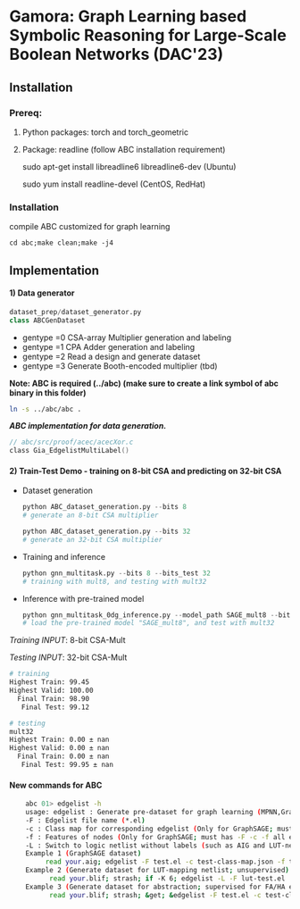 # Gamora: Graph Learning based Symbolic Reasoning for Large-Scale Boolean Networks (DAC'23) 

## Installation

### Prereq: 
1) Python packages: torch and torch_geometric 
	

2) Package: readline (follow ABC installation requirement)
	
	sudo apt-get install libreadline6 libreadline6-dev (Ubuntu)

	sudo yum install readline-devel (CentOS, RedHat)

### Installation
compile ABC customized for graph learning
	
	cd abc;make clean;make -j4



## Implementation

#### 1) Data generator 


```python
dataset_prep/dataset_generator.py
class ABCGenDataset
```

- gentype =0 CSA-array Multiplier generation and labeling
- gentype =1 CPA Adder generation and labeling
- gentype =2 Read a design and generate dataset
- gentype =3 Generate Booth-encoded multiplier (tbd)

**Note: ABC is required (../abc) (make sure to create a link symbol of abc binary
in this folder)**

```bash
ln -s ../abc/abc .
```


***ABC implementation for data generation.***

```c
// abc/src/proof/acec/acecXor.c
class Gia_EdgelistMultiLabel()
```



#### 2) Train-Test Demo - training on 8-bit CSA and predicting on 32-bit CSA

* Dataset generation
    ```python
    python ABC_dataset_generation.py --bits 8
    # generate an 8-bit CSA multiplier
    ```
	```python
    python ABC_dataset_generation.py --bits 32
    # generate an 32-bit CSA multiplier
    ```

* Training and inference
    ```python
    python gnn_multitask.py --bits 8 --bits_test 32
    # training with mult8, and testing with mult32
	 ```

* Inference with pre-trained model
	 ```python
    python gnn_multitask_0dg_inference.py --model_path SAGE_mult8 --bits_test 32 --design_copies 1
    # load the pre-trained model "SAGE_mult8", and test with mult32
    ```

*Training INPUT*: 8-bit CSA-Mult

*Testing INPUT*: 32-bit CSA-Mult


```bash
# training
Highest Train: 99.45
Highest Valid: 100.00
  Final Train: 98.90
   Final Test: 99.12

# testing
mult32
Highest Train: 0.00 ± nan
Highest Valid: 0.00 ± nan
  Final Train: 0.00 ± nan
   Final Test: 99.95 ± nan
```



#### New commands for ABC

```bash
	abc 01> edgelist -h
	usage: edgelist : Generate pre-dataset for graph learning (MPNN,GraphSAGE, dense graph matrix)
	-F : Edgelist file name (*.el)
	-c : Class map for corresponding edgelist (Only for GraphSAGE; must has -F -c -f all enabled)
 	-f : Features of nodes (Only for GraphSAGE; must has -F -c -f all enabled)
 	-L : Switch to logic netlist without labels (such as AIG and LUT-netlist)
 	Example 1 (GraphSAGE dataset)
 		 read your.aig; edgelist -F test.el -c test-class-map.json -f test-feats.csv 
 	Example 2 (Generate dataset for LUT-mapping netlist; unsupervised)
 		  read your.blif; strash; if -K 6; edgelist -L -F lut-test.el 
 	Example 3 (Generate dataset for abstraction; supervised for FA/HA extraction  - GraphSAGE)
 		  read your.blif; strash; &get; &edgelist -F test.el -c test-class_map.json -f test-feats.csv
```
